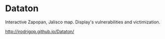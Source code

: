 Dataton
=======

Interactive Zapopan, Jalisco map. Display's vulnerabilities and victimization.

http://jrodrigop.github.io/Dataton/
